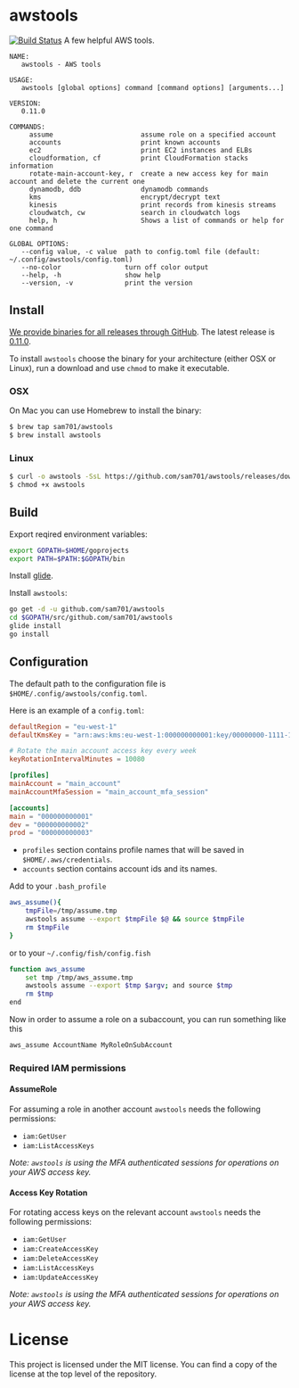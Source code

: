 # awstools
[![Build Status](https://travis-ci.org/sam701/awstools.svg?branch=master)](https://travis-ci.org/sam701/awstools) A few helpful AWS tools.

```
NAME:
   awstools - AWS tools

USAGE:
   awstools [global options] command [command options] [arguments...]

VERSION:
   0.11.0

COMMANDS:
     assume                      assume role on a specified account
     accounts                    print known accounts
     ec2                         print EC2 instances and ELBs
     cloudformation, cf          print CloudFormation stacks information
     rotate-main-account-key, r  create a new access key for main account and delete the current one
     dynamodb, ddb               dynamodb commands
     kms                         encrypt/decrypt text
     kinesis                     print records from kinesis streams
     cloudwatch, cw              search in cloudwatch logs
     help, h                     Shows a list of commands or help for one command

GLOBAL OPTIONS:
   --config value, -c value  path to config.toml file (default: ~/.config/awstools/config.toml)
   --no-color                turn off color output
   --help, -h                show help
   --version, -v             print the version
```

## Install

[We provide binaries for all releases through GitHub](https://github.com/sam701/awstools/releases). The latest release is [0.11.0](https://github.com/sam701/awstools/releases/latest).

To install `awstools` choose the binary for your architecture (either OSX or Linux), run a download and use `chmod` to make it executable.

### OSX

On Mac you can use Homebrew to install the binary:

```sh
$ brew tap sam701/awstools
$ brew install awstools
```

### Linux

```sh
$ curl -o awstools -SsL https://github.com/sam701/awstools/releases/download/0.11.0/awstools_linux_amd64
$ chmod +x awstools
```

## Build
Export reqired environment variables:
```sh
export GOPATH=$HOME/goprojects
export PATH=$PATH:$GOPATH/bin
```

Install [glide](https://glide.sh).

Install `awstools`:
```sh
go get -d -u github.com/sam701/awstools
cd $GOPATH/src/github.com/sam701/awstools
glide install
go install
```

## Configuration
The default path to the configuration file is `$HOME/.config/awstools/config.toml`.

Here is an example of a `config.toml`:
```toml
defaultRegion = "eu-west-1"
defaultKmsKey = "arn:aws:kms:eu-west-1:000000000001:key/00000000-1111-1111-2222-333333333333"

# Rotate the main account access key every week
keyRotationIntervalMinutes = 10080

[profiles]
mainAccount = "main_account"
mainAccountMfaSession = "main_account_mfa_session"

[accounts]
main = "000000000001"
dev = "000000000002"
prod = "000000000003"
```

* `profiles` section contains profile names that will be saved in `$HOME/.aws/credentials`.
* `accounts` section contains account ids and its names.

Add to your `.bash_profile`
```sh
aws_assume(){
	tmpFile=/tmp/assume.tmp
	awstools assume --export $tmpFile $@ && source $tmpFile
	rm $tmpFile
}
```
or to your `~/.config/fish/config.fish`
```sh
function aws_assume
	set tmp /tmp/aws_assume.tmp
	awstools assume --export $tmp $argv; and source $tmp
	rm $tmp
end
```
Now in order to assume a role on a subaccount, you can run something like this
```sh
aws_assume AccountName MyRoleOnSubAccount
```

### Required IAM permissions

#### AssumeRole

For assuming a role in another account `awstools` needs the following permissions:

- `iam:GetUser`
- `iam:ListAccessKeys`

*Note: `awstools` is using the MFA authenticated sessions for operations on your AWS access key.*

#### Access Key Rotation

For rotating access keys on the relevant account `awstools` needs the following permissions:

- `iam:GetUser`
- `iam:CreateAccessKey`
- `iam:DeleteAccessKey`
- `iam:ListAccessKeys`
- `iam:UpdateAccessKey`

*Note: `awstools` is using the MFA authenticated sessions for operations on your AWS access key.*

# License

This project is licensed under the MIT license. You can find a copy of the license at the top level of the repository.
